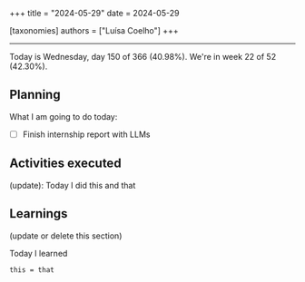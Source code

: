 +++
title = "2024-05-29"
date = 2024-05-29

[taxonomies]
authors = ["Luísa Coelho"]
+++

---

Today is Wednesday, day 150 of 366 (40.98%). We're in week 22 of 52 (42.30%).

## Planning

What I am going to do today:

- [ ] Finish internship report with LLMs

## Activities executed

(update): Today I did this and that

## Learnings

(update or delete this section)

Today I learned
```
this = that
```

